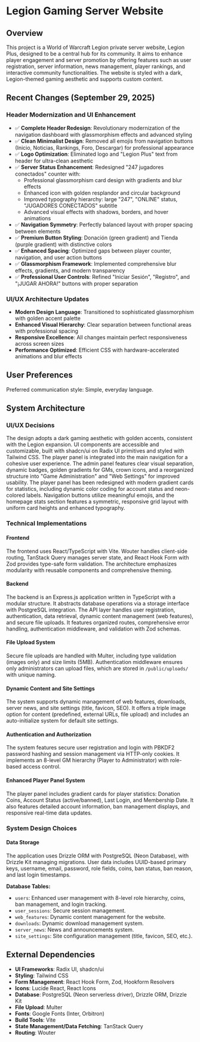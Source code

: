 # Legion Gaming Server Website

## Overview
This project is a World of Warcraft Legion private server website, Legion Plus, designed to be a central hub for its community. It aims to enhance player engagement and server promotion by offering features such as user registration, server information, news management, player rankings, and interactive community functionalities. The website is styled with a dark, Legion-themed gaming aesthetic and supports custom content.

## Recent Changes (September 29, 2025)
### Header Modernization and UI Enhancement
- ✅ **Complete Header Redesign**: Revolutionary modernization of the navigation dashboard with glassmorphism effects and advanced styling
- ✅ **Clean Minimalist Design**: Removed all emojis from navigation buttons (Inicio, Noticias, Rankings, Foro, Descargar) for professional appearance
- ✅ **Logo Optimization**: Eliminated logo and "Legion Plus" text from header for ultra-clean aesthetic
- ✅ **Server Status Enhancement**: Redesigned "247 jugadores conectados" counter with:
  - Professional glassmorphism card design with gradients and blur effects
  - Enhanced icon with golden resplandor and circular background
  - Improved typography hierarchy: large "247", "ONLINE" status, "JUGADORES CONECTADOS" subtitle
  - Advanced visual effects with shadows, borders, and hover animations
- ✅ **Navigation Symmetry**: Perfectly balanced layout with proper spacing between elements
- ✅ **Premium Button Styling**: Donación (green gradient) and Tienda (purple gradient) with distinctive colors
- ✅ **Enhanced Spacing**: Optimized gaps between player counter, navigation, and user action buttons
- ✅ **Glassmorphism Framework**: Implemented comprehensive blur effects, gradients, and modern transparency
- ✅ **Professional User Controls**: Refined "Iniciar Sesión", "Registro", and "¡JUGAR AHORA!" buttons with proper separation

### UI/UX Architecture Updates
- **Modern Design Language**: Transitioned to sophisticated glassmorphism with golden accent palette
- **Enhanced Visual Hierarchy**: Clear separation between functional areas with professional spacing
- **Responsive Excellence**: All changes maintain perfect responsiveness across screen sizes
- **Performance Optimized**: Efficient CSS with hardware-accelerated animations and blur effects

## User Preferences
Preferred communication style: Simple, everyday language.

## System Architecture

### UI/UX Decisions
The design adopts a dark gaming aesthetic with golden accents, consistent with the Legion expansion. UI components are accessible and customizable, built with shadcn/ui on Radix UI primitives and styled with Tailwind CSS. The player panel is integrated into the main navigation for a cohesive user experience. The admin panel features clear visual separation, dynamic badges, golden gradients for GMs, crown icons, and a reorganized structure into "Game Administration" and "Web Settings" for improved usability. The player panel has been redesigned with modern gradient cards for statistics, including dynamic color coding for account status and neon-colored labels. Navigation buttons utilize meaningful emojis, and the homepage stats section features a symmetric, responsive grid layout with uniform card heights and enhanced typography.

### Technical Implementations

#### Frontend
The frontend uses React/TypeScript with Vite. Wouter handles client-side routing, TanStack Query manages server state, and React Hook Form with Zod provides type-safe form validation. The architecture emphasizes modularity with reusable components and comprehensive theming.

#### Backend
The backend is an Express.js application written in TypeScript with a modular structure. It abstracts database operations via a storage interface with PostgreSQL integration. The API layer handles user registration, authentication, data retrieval, dynamic content management (web features), and secure file uploads. It features organized routes, comprehensive error handling, authentication middleware, and validation with Zod schemas.

#### File Upload System
Secure file uploads are handled with Multer, including type validation (images only) and size limits (5MB). Authentication middleware ensures only administrators can upload files, which are stored in `/public/uploads/` with unique naming.

#### Dynamic Content and Site Settings
The system supports dynamic management of web features, downloads, server news, and site settings (title, favicon, SEO). It offers a triple image option for content (predefined, external URLs, file upload) and includes an auto-initialize system for default site settings.

#### Authentication and Authorization
The system features secure user registration and login with PBKDF2 password hashing and session management via HTTP-only cookies. It implements an 8-level GM hierarchy (Player to Administrator) with role-based access control.

#### Enhanced Player Panel System
The player panel includes gradient cards for player statistics: Donation Coins, Account Status (active/banned), Last Login, and Membership Date. It also features detailed account information, ban management displays, and responsive real-time data updates.

### System Design Choices

#### Data Storage
The application uses Drizzle ORM with PostgreSQL (Neon Database), with Drizzle Kit managing migrations. User data includes UUID-based primary keys, username, email, password, role fields, coins, ban status, ban reason, and last login timestamps.

**Database Tables:**
- `users`: Enhanced user management with 8-level role hierarchy, coins, ban management, and login tracking.
- `user_sessions`: Secure session management.
- `web_features`: Dynamic content management for the website.
- `downloads`: Dynamic download management system.
- `server_news`: News and announcements system.
- `site_settings`: Site configuration management (title, favicon, SEO, etc.).

## External Dependencies
- **UI Frameworks**: Radix UI, shadcn/ui
- **Styling**: Tailwind CSS
- **Form Management**: React Hook Form, Zod, Hookform Resolvers
- **Icons**: Lucide React, React Icons
- **Database**: PostgreSQL (Neon serverless driver), Drizzle ORM, Drizzle Kit
- **File Upload**: Multer
- **Fonts**: Google Fonts (Inter, Orbitron)
- **Build Tools**: Vite
- **State Management/Data Fetching**: TanStack Query
- **Routing**: Wouter